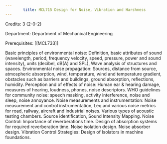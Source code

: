 ```yaml
---
        title: MCL715 Design for Noise, Vibration and Harshness
---
```

Credits: 3 (2-0-2)

Department: Department of Mechanical Engineering

Prerequisites: [[MCL733]]

Basic principles of environmental noise: Definition, basic attributes of sound (wavelength, period, frequency velocity, speed, pressure, power and sound intensity), units (decibel, dB(A) and SPL), Wave analysis of structures and spaces. Environmental noise propagation: Sources, distance from source, atmospheric absorption, wind, temperature, wind and temperature gradient, obstacles such as barriers and buildings, ground absorption, reflections, humidity. Perception and of effects of noise: Human ear & hearing damage, measures of hearing, loudness, phones, noise descriptors. WHO guidelines for community noise: speech masking, activity interference, noise and sleep, noise annoyance. Noise measurements and instrumentation: Noise measurement and control instrumentation, Leq and various noise metrics for road, railway, aircraft and industrial noises. Various types of acoustic testing chambers. Source identification, Sound Intensity Mapping. Noise Control: Importance of reverberations time. Design of absorption systems for required reverberation time. Noise isolation design. Noise absorber design. Vibration Control Strategies: Design of Isolators in machine foundations.